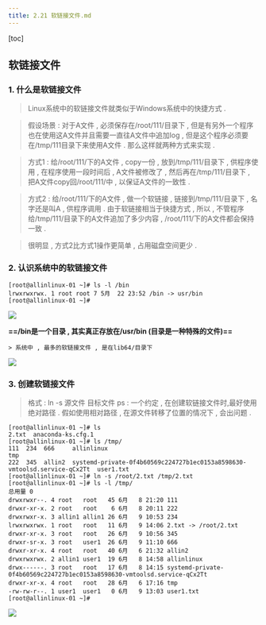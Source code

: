 ```yaml
---
title: 2.21 软链接文件.md
---
```


[toc]

## 软链接文件

### 1. 什么是软链接文件

> Linux系统中的软链接文件就类似于Windows系统中的快捷方式 . 

> 假设场景 : 对于A文件 , 必须保存在/root/111/目录下 , 但是有另外一个程序也在使用这A文件并且需要一直往A文件中追加log , 但是这个程序必须要在/tmp/111目录下来使用A文件 . 那么这样就两种方式来实现 .

> 方式1 : 给/root/111/下的A文件 , copy一份 , 放到/tmp/111/目录下 , 供程序使用 , 在程序使用一段时间后 , A文件被修改了 , 然后再在/tmp/111/目录下 , 把A文件copy回/root/111/中 , 以保证A文件的一致性 . 

> 方式2 : 给/root/111/下的A文件 ,  做一个软链接 , 链接到/tmp/111/目录下 , 名字还是叫A , 供程序调用 . 由于软链接相当于快捷方式 , 所以 , 不管程序给/tmp/111/目录下的A文件追加了多少内容 , /root/111/下的A文件都会保持一致 . 

> 很明显 , 方式2比方式1操作更简单 , 占用磁盘空间更少 .

### 2. 认识系统中的软链接文件

```
[root@allinlinux-01 ~]# ls -l /bin
lrwxrwxrwx. 1 root root 7 5月  22 23:52 /bin -> usr/bin
[root@allinlinux-01 ~]# 

```

![](http://oqjg6c4c1.bkt.clouddn.com/201706091354_871.png)

**==/bin是一个目录 , 其实真正存放在/usr/bin (目录是一种特殊的文件)==**

	> 系统中 , 最多的软链接文件 , 是在lib64/目录下


![](http://oqjg6c4c1.bkt.clouddn.com/201706091358_185.png)

### 3. 创建软链接文件

> 格式 : ln -s 源文件 目标文件
> ps : 一个约定 , 在创建软链接文件时,最好使用绝对路径 . 假如使用相对路径 , 在源文件转移了位置的情况下 , 会出问题 . 

```
[root@allinlinux-01 ~]# ls 
2.txt  anaconda-ks.cfg.1
[root@allinlinux-01 ~]# ls /tmp/
111  234  666     allinlinux                                                                tmp
222  345  allin2  systemd-private-0f4b60569c224727b1ec0153a8598630-vmtoolsd.service-qCx2Tt  user1.txt
[root@allinlinux-01 ~]# ln -s /root/2.txt /tmp/2.txt
[root@allinlinux-01 ~]# ls -l /tmp/
总用量 0
drwxrwxr--. 4 root   root   45 6月   8 21:20 111
drwxr-xr-x. 2 root   root    6 6月   8 20:11 222
drwxrwxr-x. 3 allin1 allin1 26 6月   9 10:53 234
lrwxrwxrwx. 1 root   root   11 6月   9 14:06 2.txt -> /root/2.txt
drwxr-xr-x. 3 root   root   26 6月   9 10:56 345
drwxr-sr-x. 3 root   user1  26 6月   9 11:10 666
drwxr-xr-x. 4 root   root   40 6月   6 21:32 allin2
drwxrwxrwx. 2 allin1 user1  19 6月   8 14:58 allinlinux
drwx------. 3 root   root   17 6月   8 14:15 systemd-private-0f4b60569c224727b1ec0153a8598630-vmtoolsd.service-qCx2Tt
drwxr-xr-x. 4 root   root   28 6月   6 17:16 tmp
-rw-rw-r--. 1 user1  user1   0 6月   9 13:03 user1.txt
[root@allinlinux-01 ~]# 

```

![](http://oqjg6c4c1.bkt.clouddn.com/201706091407_136.png)


